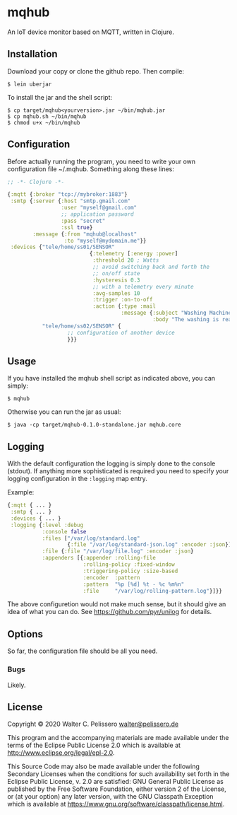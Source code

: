 # mqhub

An IoT device monitor based on MQTT, written in Clojure.

## Installation

Download your copy or clone the github repo.  Then compile:

    $ lein uberjar

To install the jar and the shell script:

	$ cp target/mqhub<yourversion>.jar ~/bin/mqhub.jar
	$ cp mqhub.sh ~/bin/mqhub
	$ chmod u+x ~/bin/mqhub

## Configuration

Before actually running the program, you need to write your own
configuration file ~/.mqhub.  Something along these lines:

``` clojure
;; -*- Clojure -*-

{:mqtt {:broker "tcp://mybroker:1883"}
 :smtp {:server {:host "smtp.gmail.com"
                 :user "myself@gmail.com"
                 ;; application password
                 :pass "secret"
                 :ssl true}
        :message {:from "mqhub@localhost"
                  :to "myself@mydomain.me"}}
 :devices {"tele/home/ss01/SENSOR"
                          {:telemetry [:energy :power]
                           :threshold 20 ; Watts
                           ;; avoid switching back and forth the
                           ;; on/off state
                           :hysteresis 0.3
                           ;; with a telemetry every minute
                           :avg-samples 10
                           :trigger :on-to-off
                           :action {:type :mail
                                    :message {:subject "Washing Machine"
                                              :body "The washing is ready to hang!"}}}
           "tele/home/ss02/SENSOR" {
				   ;; configuration of another device
				   }}}
```

## Usage

If you have installed the mqhub shell script as indicated above, you
can simply:

	$ mqhub
	
Otherwise you can run the jar as usual:

    $ java -cp target/mqhub-0.1.0-standalone.jar mqhub.core


## Logging

With the default configuration the logging is simply done to the
console (stdout).  If anything more sophisticated is required you need
to specify your logging configuration in the `:logging` map entry.

Example:

``` clojure
{:mqtt { ... }
 :smtp { ... }
 :devices { ... }
 :logging {:level :debug
		   :console false
		   :files ["/var/log/standard.log"
				   {:file "/var/log/standard-json.log" :encoder :json}]
		   :file {:file "/var/log/file.log" :encoder :json}
		   :appenders [{:appender :rolling-file
						:rolling-policy :fixed-window
						:triggering-policy :size-based
						:encoder  :pattern
						:pattern  "%p [%d] %t - %c %m%n"
						:file     "/var/log/rolling-pattern.log"}]}}
```

The above configuretion would not make much sense, but it should give
an idea of what you can do.  See https://github.com/pyr/unilog for
details.


## Options

So far, the configuration file should be all you need.


### Bugs

Likely.


## License

Copyright © 2020 Walter C. Pelissero <walter@pelissero.de>

This program and the accompanying materials are made available under the
terms of the Eclipse Public License 2.0 which is available at
http://www.eclipse.org/legal/epl-2.0.

This Source Code may also be made available under the following Secondary
Licenses when the conditions for such availability set forth in the Eclipse
Public License, v. 2.0 are satisfied: GNU General Public License as published by
the Free Software Foundation, either version 2 of the License, or (at your
option) any later version, with the GNU Classpath Exception which is available
at https://www.gnu.org/software/classpath/license.html.
